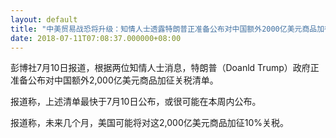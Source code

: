 ```yaml
---
layout: default
title: "中美贸易战恐将升级：知情人士透露特朗普正准备公布对中国额外2000亿美元商品加征关税清单"
date: 2018-07-11T07:08:37.000000+08:00
---
```


彭博社7月10日报道，根据两位知情人士消息，特朗普（Doanld Trump）政府正准备公布对中国额外2,000亿美元商品加征关税清单。

报道称，上述清单最快于7月10日公布，或很可能在本周内公布。

报道称，未来几个月，美国可能将对这2,000亿美元商品加征10%关税。

